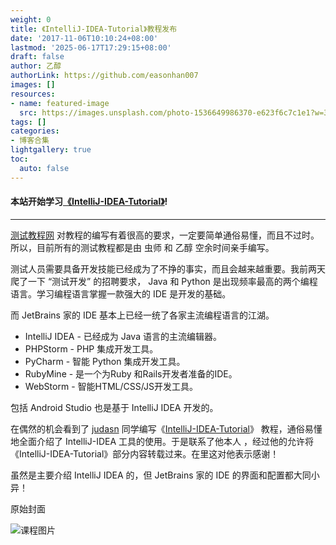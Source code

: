 ```yaml
---
weight: 0
title: 《IntelliJ-IDEA-Tutorial》教程发布
date: '2017-11-06T10:10:24+08:00'
lastmod: '2025-06-17T17:29:15+08:00'
draft: false
author: 乙醇
authorLink: https://github.com/easonhan007
images: []
resources:
- name: featured-image
  src: https://images.unsplash.com/photo-1536649986370-e623f6c7c1e1?w=300
tags: []
categories:
- 博客合集
lightgallery: true
toc:
  auto: false
---
```




#### 本站开始学习[《IntelliJ-IDEA-Tutorial》](/idea/)!
---
[测试教程网](http://www.testclass.net) 对教程的编写有着很高的要求，一定要简单通俗易懂，而且不过时。所以，目前所有的测试教程都是由 虫师 和 乙醇 空余时间亲手编写。

测试人员需要具备开发技能已经成为了不挣的事实，而且会越来越重要。我前两天爬了一下 “测试开发” 的招聘要求， Java 和 Python 是出现频率最高的两个编程语言。学习编程语言掌握一款强大的 IDE 是开发的基础。

而 JetBrains 家的 IDE 基本上已经一统了各家主流编程语言的江湖。

* IntelliJ IDEA - 已经成为 Java 语言的主流编辑器。
* PHPStorm -  PHP 集成开发工具。
* PyCharm -  智能 Python 集成开发工具。
* RubyMine - 是一个为Ruby 和Rails开发者准备的IDE。
* WebStorm - 智能HTML/CSS/JS开发工具。

包括 Android Studio 也是基于 IntelliJ IDEA 开发的。

在偶然的机会看到了 [judasn](http://www.youmeek.com/) 同学编写《[IntelliJ-IDEA-Tutorial](https://github.com/judasn/IntelliJ-IDEA-Tutorial)》 教程，通俗易懂地全面介绍了 IntelliJ-IDEA 工具的使用。于是联系了他本人 ，经过他的允许将 《IntelliJ-IDEA-Tutorial》部分内容转载过来。在里这对他表示感谢！

虽然是主要介绍 IntelliJ IDEA 的，但 JetBrains 家的 IDE 的界面和配置都大同小异！




原始封面

![课程图片](https://images.unsplash.com/photo-1536649986370-e623f6c7c1e1?w=300)


